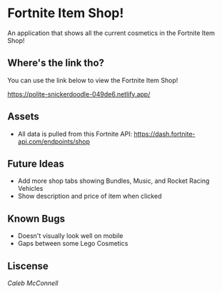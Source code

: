 # Fortnite Item Shop!

An application that shows all the current cosmetics in the Fortnite Item Shop!


## Where's the link tho?

You can use the link below to view the Fortnite Item Shop!

https://polite-snickerdoodle-049de6.netlify.app/

## Assets

* All data is pulled from this Fortnite API: https://dash.fortnite-api.com/endpoints/shop

## Future Ideas

* Add more shop tabs showing Bundles, Music, and Rocket Racing Vehicles
* Show description and price of item when clicked

## Known Bugs

* Doesn't visually look well on mobile
* Gaps between some Lego Cosmetics

## Liscense

*Caleb McConnell*